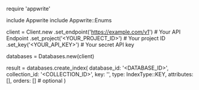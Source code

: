 require 'appwrite'

include Appwrite
include Appwrite::Enums

client = Client.new
    .set_endpoint('https://example.com/v1') # Your API Endpoint
    .set_project('<YOUR_PROJECT_ID>') # Your project ID
    .set_key('<YOUR_API_KEY>') # Your secret API key

databases = Databases.new(client)

result = databases.create_index(
    database_id: '<DATABASE_ID>',
    collection_id: '<COLLECTION_ID>',
    key: '',
    type: IndexType::KEY,
    attributes: [],
    orders: [] # optional
)
